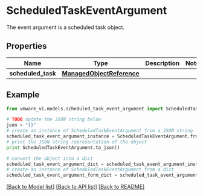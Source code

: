 # ScheduledTaskEventArgument

The event argument is a scheduled task object. 

## Properties
Name | Type | Description | Notes
------------ | ------------- | ------------- | -------------
**scheduled_task** | [**ManagedObjectReference**](ManagedObjectReference.md) |  | 

## Example

```python
from vmware_vi.models.scheduled_task_event_argument import ScheduledTaskEventArgument

# TODO update the JSON string below
json = "{}"
# create an instance of ScheduledTaskEventArgument from a JSON string
scheduled_task_event_argument_instance = ScheduledTaskEventArgument.from_json(json)
# print the JSON string representation of the object
print ScheduledTaskEventArgument.to_json()

# convert the object into a dict
scheduled_task_event_argument_dict = scheduled_task_event_argument_instance.to_dict()
# create an instance of ScheduledTaskEventArgument from a dict
scheduled_task_event_argument_form_dict = scheduled_task_event_argument.from_dict(scheduled_task_event_argument_dict)
```
[[Back to Model list]](../README.md#documentation-for-models) [[Back to API list]](../README.md#documentation-for-api-endpoints) [[Back to README]](../README.md)


